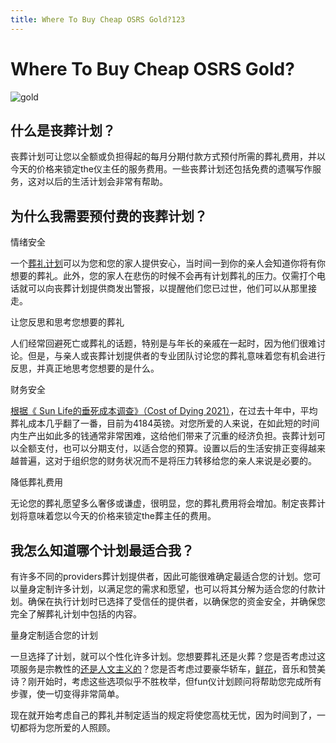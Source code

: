 ```yaml
---
title: Where To Buy Cheap OSRS Gold?123
---
```


# Where To Buy Cheap OSRS Gold?

![gold](http://www.articlesnatch.com/wp-content/uploads/2021/02/gold.png)

## <font style="vertical-align: inherit;"><font style="vertical-align: inherit;">什么是丧葬计划？</font></font>

<font style="vertical-align: inherit;"><font style="vertical-align: inherit;">丧葬计划可让您以全额或负担得起的每月分期付款方式预付所需的葬礼费用，并以今天的价格来锁定the仪主任的服务费用。</font><font style="vertical-align: inherit;">一些丧葬计划还包括免费的遗嘱写作服务，这对以后的生活计划会非常有帮助。&nbsp;</font></font>

## <font style="vertical-align: inherit;"><font style="vertical-align: inherit;">为什么我需要预付费的丧葬计划？</font></font>

<font style="vertical-align: inherit;"><font style="vertical-align: inherit;">情绪安全&nbsp;</font></font>

<font style="vertical-align: inherit;"><font style="vertical-align: inherit;">一个</font></font>[<font style="vertical-align: inherit;"><font style="vertical-align: inherit;">葬礼计划</font></font>](https://capitallife.com/)<font style="vertical-align: inherit;"><font style="vertical-align: inherit;">可以为您和您的家人提供安心，当时间一到你的亲人会知道你将有你想要的葬礼。</font><font style="vertical-align: inherit;">此外，您的家人在悲伤的时候不会再有计划葬礼的压力。</font><font style="vertical-align: inherit;">仅需打个电话就可以向丧葬计划提供商发出警报，以提醒他们您已过世，他们可以从那里接走。&nbsp;</font></font>

<font style="vertical-align: inherit;"><font style="vertical-align: inherit;">让您反思和思考您想要的葬礼&nbsp;</font></font>

<font style="vertical-align: inherit;"><font style="vertical-align: inherit;">人们经常回避死亡或葬礼的话题，特别是与年长的亲戚在一起时，因为他们很难讨论。</font><font style="vertical-align: inherit;">但是，与亲人或丧葬计划提供者的专业团队讨论您的葬礼意味着您有机会进行反思，并真正地思考您想要的是什么。&nbsp;</font></font>

<font style="vertical-align: inherit;"><font style="vertical-align: inherit;">财务安全&nbsp;</font></font>

[<font style="vertical-align: inherit;"><font style="vertical-align: inherit;">根据《 Sun Life的垂死成本调查》（Cost of Dying 2021）</font></font>](https://www.forbes.com/uk/advisor/personal-finance/2021/01/12/cost-of-dying-reaches-record-high/)<font style="vertical-align: inherit;"><font style="vertical-align: inherit;">，在过去十年中，平均葬礼成本几乎翻了一番，目前为4184英镑。</font><font style="vertical-align: inherit;">对您所爱的人来说，在如此短的时间内生产出如此多的钱通常非常困难，这给他们带来了沉重的经济负担。</font><font style="vertical-align: inherit;">丧葬计划可以全额支付，也可以分期支付，以适合您的预算。</font><font style="vertical-align: inherit;">设置以后的生活安排正变得越来越普遍，这对于组织您的财务状况而不是将压力转移给您的亲人来说是必要的。&nbsp;</font></font>

<font style="vertical-align: inherit;"><font style="vertical-align: inherit;">降低葬礼费用&nbsp;</font></font>

<font style="vertical-align: inherit;"><font style="vertical-align: inherit;">无论您的葬礼愿望多么奢侈或谦虚，很明显，您的葬礼费用将会增加。</font><font style="vertical-align: inherit;">制定丧葬计划将意味着您以今天的价格来锁定the葬主任的费用。&nbsp;</font></font>

## <font style="vertical-align: inherit;"><font style="vertical-align: inherit;">我怎么知道哪个计划最适合我？</font></font>

<font style="vertical-align: inherit;"><font style="vertical-align: inherit;">有许多不同的providers葬计划提供者，因此可能很难确定最适合您的计划。</font><font style="vertical-align: inherit;">您可以量身定制许多计划，以满足您的需求和愿望，也可以将其分解为适合您的付款计划。</font><font style="vertical-align: inherit;">确保在执行计划时已选择了受信任的提供者，以确保您的资金安全，并确保您完全了解葬礼计划中包括的内容。&nbsp;</font></font>

<font style="vertical-align: inherit;"><font style="vertical-align: inherit;">量身定制适合您的计划</font></font>

<font style="vertical-align: inherit;"><font style="vertical-align: inherit;">一旦选择了计划，就可以个性化许多计划。</font><font style="vertical-align: inherit;">您想要葬礼还是火葬？</font><font style="vertical-align: inherit;">您是否考虑过这项服务是宗教性的</font></font>[<font style="vertical-align: inherit;"><font style="vertical-align: inherit;">还是人文主义的</font></font>](https://www.bbc.co.uk/bitesize/topics/znk647h/articles/zmqpkmn)<font style="vertical-align: inherit;"><font style="vertical-align: inherit;">？</font><font style="vertical-align: inherit;">您是否考虑过要豪华轿车，</font></font>[<font style="vertical-align: inherit;"><font style="vertical-align: inherit;">鲜花</font></font>](http://www.articlesnatch.com/article/top-tips-for-buying-the-best-fresh-cut-flowers/)<font style="vertical-align: inherit;"><font style="vertical-align: inherit;">，音乐和赞美诗？</font><font style="vertical-align: inherit;">刚开始时，考虑这些选项似乎不胜枚举，但fun仪计划顾问将帮助您完成所有步骤，使一切变得非常简单。&nbsp;</font></font>

<font style="vertical-align: inherit;"><font style="vertical-align: inherit;">现在就开始考虑自己的葬礼并制定适当的规定将使您高枕无忧，因为时间到了，一切都将为您所爱的人照顾。&nbsp;</font></font>